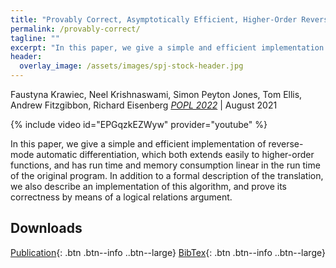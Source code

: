 ```yaml
---
title: "Provably Correct, Asymptotically Efficient, Higher-Order Reverse-Mode Automatic Differentiation"
permalink: /provably-correct/
tagline: ""
excerpt: "In this paper, we give a simple and efficient implementation of reverse-mode automatic differentiation, which both extends easily to higher-order functions, and has run time and memory consumption linear in the run time of the original program..."
header:
  overlay_image: /assets/images/spj-stock-header.jpg 
---
```

Faustyna Krawiec, Neel Krishnaswami, Simon Peyton Jones, Tom Ellis, Andrew Fitzgibbon, Richard Eisenberg
_[POPL 2022](https://popl22.sigplan.org)_ | August 2021

{% include video id="EPGqzkEZWyw" provider="youtube" %}

In this paper, we give a simple and efficient implementation of reverse-mode automatic differentiation, which both extends easily to higher-order functions, and has run time and memory consumption linear in the run time of the original program. In addition to a formal description of the translation, we also describe an implementation of this algorithm, and prove its correctness by means of a logical relations argument.

## Downloads

[Publication](/assets/pdfs/higher-order-ad.pdf){: .btn .btn--info ..btn--large}
[BibTex](/assets/bibtex/provably-correct.bib){: .btn .btn--info ..btn--large}
